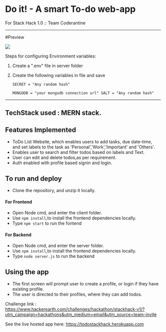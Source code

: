 # Do it! - A smart To-do web-app
For Stack Hack 1.0 :: Team Coderantine

<hr/>

#Preview

<img src="https://res.cloudinary.com/azizcloud/image/upload/v1591607769/o3cgkvl7dmtlmsdw2ts6.png" />

Steps for configuring Environment variables:

1. Create a ".env" file in server folder
2. Create the following variables in file and save

    <code>SECRET = "Any random hash"  
    MONGODB = "your mongodb connection url"
    SALT = "Any random hash" </code>

<hr/>

## TechStack used : MERN stack.

## Features Implemented

* ToDo List Website, which enables users to add tasks, due date-time, and set labels to the task as 'Personal','Work','Important' and 'Others'.
* Enables user to search and filter todos based on labels and Text.
* User can edit and delete todos,as per requirement.
* Auth enabled with profile based signin and login.

## To run and deploy

* Clone the repository, and unzip it locally.
#### For Frontend
* Open Node cmd, and enter the client folder.
* Use <code>npm install</code>,to install the frontend dependencies locally.
* Type <code>npm start</code> to run the fontend

#### For Backend

* Open Node cmd, and enter the server folder.
* Use <code>npm install</code>,to install the frontend dependencies locally.
* Type <code>node server.js</code> to run the backend

## Using the app

* The first screen will prompt user to create a profile, or login if they have existing profile.
* The user is directed to their profiles, where they can add todos.

Challenge link : https://www.hackerearth.com/challenges/hackathon/stackhack-v1/?utm_campaign=hackathons&utm_medium=email&utm_source=team-invite

See the live hosted app here: https://todostackhack.herokuapp.com
